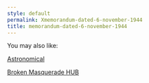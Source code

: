 ```yaml
---
style: default
permalink: Xmemorandum-dated-6-november-1944
title: memorandum-dated-6-november-1944
---
```

You may also like:

[Astronomical](http://scp-wiki.net/astronomical)

[Broken Masquerade HUB](http://scp-wiki.net/broken-masquerade-hub)
